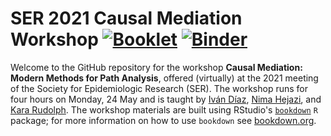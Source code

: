 # SER 2021 Causal Mediation Workshop [![Booklet](https://github.com/nhejazi/ser2021_mediation_workshop/actions/workflows/bookdown.yml/badge.svg)](https://github.com/nhejazi/ser2021_mediation_workshop/actions/workflows/bookdown.yml) [![Binder](http://mybinder.org/badge_logo.svg)](http://mybinder.org/v2/gh/nhejazi/ser2021_mediation_workshop/master?urlpath=rstudio)

Welcome to the GitHub repository for the workshop **Causal Mediation: Modern
Methods for Path Analysis**, offered (virtually) at the 2021 meeting of the
Society for Epidemiologic Research (SER). The workshop runs for four hours on
Monday, 24 May and is taught by [Iván Díaz](https://www.idiaz.xyz/), [Nima
Hejazi](https://nimahejazi.org), and [Kara
Rudolph](https://kararudolph.github.io/). The workshop materials are built using
RStudio's
[`bookdown`](https://www.rstudio.com/resources/webinars/introducing-bookdown/)
`R` package; for more information on how to use `bookdown` see
[bookdown.org](https://bookdown.org/).
